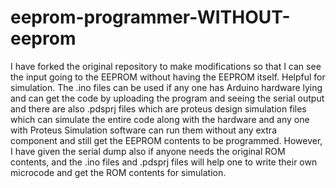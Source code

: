 # eeprom-programmer-WITHOUT-eeprom
I have forked the original repository to make modifications so that I can see the input going to the EEPROM without having the EEPROM itself.
Helpful for simulation.
The .ino files can be used if any one has Arduino hardware lying and can get the code by uploading the program and seeing the serial output and there are also .pdsprj files which are proteus design simulation files which can simulate the entire code along with the hardware and any one with Proteus Simulation software can run them without any extra component and still get the EEPROM contents to be programmed.
However, I have given the serial dump also if anyone needs the original ROM contents, and the .ino files and .pdsprj files will help one to write their own microcode and get the ROM contents for simulation.
